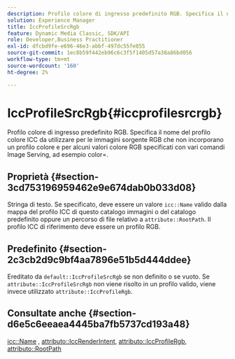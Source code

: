 ```yaml
---
description: Profilo colore di ingresso predefinito RGB. Specifica il nome del profilo colore ICC da utilizzare per le immagini sorgente RGB che non incorporano un profilo colore e per alcuni valori colore RGB specificati con vari comandi Image Serving, ad esempio color=.
solution: Experience Manager
title: IccProfileSrcRgb
feature: Dynamic Media Classic, SDK/API
role: Developer,Business Practitioner
exl-id: dfcbd9fe-e696-46e3-abbf-497dc55fe855
source-git-commit: 1ec8b59f442eb96c6c3f5f1405d57a38a86bd056
workflow-type: tm+mt
source-wordcount: '160'
ht-degree: 2%

---
```


# IccProfileSrcRgb{#iccprofilesrcrgb}

Profilo colore di ingresso predefinito RGB. Specifica il nome del profilo colore ICC da utilizzare per le immagini sorgente RGB che non incorporano un profilo colore e per alcuni valori colore RGB specificati con vari comandi Image Serving, ad esempio color=.

## Proprietà {#section-3cd753196959462e9e674dab0b033d08}

Stringa di testo. Se specificato, deve essere un valore `icc::Name` valido dalla mappa del profilo ICC di questo catalogo immagini o del catalogo predefinito oppure un percorso di file relativo a `attribute::RootPath`. Il profilo ICC di riferimento deve essere un profilo RGB.

## Predefinito {#section-2c3cb2d9c9bf4aa7896e51b5d444ddee}

Ereditato da `default::IccProfileSrcRgb` se non definito o se vuoto. Se `attribute::IccProfileSrcRgb` non viene risolto in un profilo valido, viene invece utilizzato `attribute::IccProfileRgb`.

## Consultate anche {#section-d6e5c6eeaea4445ba7fb5737cd193a48}

[icc::Name](../../../../../is-api/image-catalog/image-serving-api-ref/c-image-catalog-reference/c-icc-profile-map-reference/r-name-icc.md#reference-9e7d3c8e35434981a3dfac66b8946cbe) ,  [attributo::IccRenderIntent](../../../../../is-api/image-catalog/image-serving-api-ref/c-image-catalog-reference/c-attributes-reference/r-iccrenderintent.md#reference-012f207f28bd4406a5368d23ed95a51f),  [attributo::IccProfileRgb](../../../../../is-api/image-catalog/image-serving-api-ref/c-image-catalog-reference/c-attributes-reference/r-iccprofilergb.md#reference-3479e7daac54404f84b06b98ca07b9df),  [attributo::RootPath](../../../../../is-api/image-catalog/image-serving-api-ref/c-image-catalog-reference/c-attributes-reference/r-rootpath.md#reference-17d57e5967be403b8408fa7214017494)
